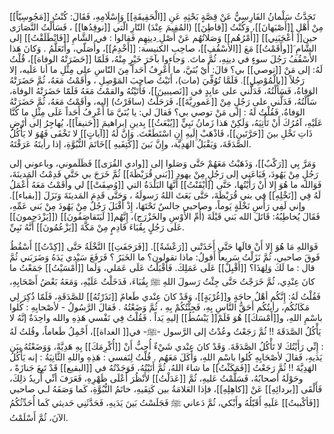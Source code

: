 تَحَدَّثُ سَلْمانُ الفَارِسِيُّ عَنْ قِصَّةٍ بَحْثِهِ عَنِ [[الْحَقِيقَةِ]] وَإِسْلَامِهِ، فَقَالَ: كُنْتُ [[مَجُوسِيّاً]] مِنْ أَهْلِ [[أَصْبَهانَ]]، وَكُنْتُ [[قاطِنَ]] (المُقِيمَ عِنْدَ) النّارِ الّتي [[نوقِدُها]] ، فَسَأَلْتُ النَّصَارَى حين[[ أَعْجَبَنِي]] [[أَمْرُهُم]] وَصَلاتُهُم عَنْ أَصْلِ ِدينِهِم فَقالوا : في الشَّامِ [[فَانْطَلَقْتُ]] إلى الشَّامِ  َ[[وأَقَمْتُ]] مَعَ [[الأَسْقُفِ]]، صاحِبِ الكنيسة: [[أَخْدِمُ]]، وأُصَلّي، وأَتَعَلَّمُ . وَكانَ هَذا الأَسْقُفُ رَجُلَ سوءٍ في دينِهِ، ثُمَّ ماتَ. وَجاءوا بآخَرَ خَيْرٍ مِنْهُ، فَلَمّا [[حَضَرَتْهُ الوفاة]]، قُلْتُ لَهُ: إلى مَنْ [[توصي]] بي؟ قالَ: أَيْ بُنَيَّ، ما أَعْرِفُ أَحَداً مِنَ النّاسِ على مِثْلِ ما أنا عَلَيه، إلا رَجُلاً [[بالْمُوْصِلِ]]. فَلَمَّا تُوُفِّيَ (مات)، أَتَيْتُ صاحِبَ المَوْصِلِ ، وأَقَمْتُ مَعَهُ، ثُمَّ حَضَرَتْهُ الوَفاةُ، فَسَأَلْتُهُ، فَدَلَّني على عابِدٍ في [[نَصيبينَ]]، فَأَتَيْتُهُ والقمْتُ مَعَهُ فَلَمّا حَضَرَتْهُ الوفاة، سَأَلْتُهُ، فَدَلَّني على رَجُلٍ مِنْ [[عَمورِيَّةَ]]، فَرَحَلْتُ (سافَرْتُ) إليه، وأقَمْتُ مَعَهُ، ثُمَّ حَضَرَتْهُ الوَفاةُ، فَقُلْتُ لَهُ : إلى مَنْ توصي بي؟ فَقالَ لي: يا بُنَيَّ مَا أَعْرِفُ أَحَداً عَلَى مِثْلِ ما كُنَّا عَلَيْهِ، آمُرُكَ أَنْ تَأْتِيَهُ، وَلَكِنْ هَذا زَمانُ نَبِيٍّ [[يُبْعَثُ]] بِدينِ إبراهيمَ [[حَنيفاً]]، يُهاجِرُ إلى أرْضِ ذَاتِ نَخْلِ بينَ [[حَرَّتَينِ]]، فَاذْهَبْ إِلَيهِ إِنِ اسْتَطَعْتَ. وَإِنَّ لَهُ [[آياتٍ]] لا تَخْفَى فَهُوَ لا يَأْكُلُ الصَّدَقَةَ، وَيَقْبَلُ الهَدِيَّة، وإِنَّ بَينَ [[كَتِفَيهِ ]]خَاتَمَ النُّبُوَّةِ، إذا رأيتَهُ عَرَفْتَهُ.

وَمَرَّ بِي [[رَكْبٌ]]، وَذَهَبْتُ مَعَهُمْ حَتَّى وَصَلوا إلى [[وادي القُرَى]] فَظَلَموني، وباعوني إلى رَجُلٍ مِنْ يَهُودَ، فَبَاعَني إلى رَجُلٍ مِنْ يهودِ [[بَني قُرَيْظَةَ]] ثُمَّ خَرَجَ بي حَتَّى قَدِمْتُ المَدينَةَ، فَوَالله ما هُوَ إِلا أَنْ رَأَيْتُها، حَتَّى [[أَيْقَنْتُ]] أَنَّهَا البَلْدَةُ التي [[وُصِفَتْ]] لي وأَقَمْتُ مَعَهُ أَعْمَلُ لَهُ فِي [[نَخْلِهِ]] في بني قُرَيْظَةَ، حَتَّى بَعَثَ اللهُ رَسولَهُ ، وَحَتَّى قَدِمَ المَدينَةَ وَنَزَلَ [[بقباء]]. وإني لَفِي رَأْسِ نَخْلَةٍ يَوماً، وصاحبي جالسٌ تَحْتَهَا، إِذْ أَقْبَلَ رَجُلٌ مِنْ يَهُودَ مِنْ بَني عَمِّهِ، فَقَالَ يُخاطِبُهُ: قَاتَلَ الله بَني قَيْلَةَ (أُمِّ الأَوْسِ والخَزْرَج)، إِنَّهُم[[ لَيَتَقاصَفُونَ]] ([[يَزْدَحِمونَ]] عَلَى رَجُلٍ بِقُبَاءَ قَادِمٍ مِنْ مَكَّةَ [[يَزْعُمُونَ]] أَنَّهُ نَبِيِّ.

فَوَاللهِ مَا هُوَ إِلا أَنْ قالَها حَتَّى أَخَذَتْني [[رَعْشَةٌ]]. [[فَرَجَفَتِ]] النَّخْلَةُ حَتَّى [[كِدْتُ]] أَسْقُطُ فَوقَ صاحبي، ثُمَّ نَزَلْتُ سَريعاً أَقولُ: ماذا تقولون؟ ما الخَبَرُ ؟ فَرَفَعَ سَيْدي يَدَهُ وَضَرَبَني ثُمَّ قال : ما لَكَ وَلِهَذَا؟ [[أَقْبِلْ]] عَلَى عَمَلِكَ. فَأَقْبَلْتُ عَلَى عَمَلي، وَلَما [[أَمْسَيْتُ]] جَمَعْتُ ما كانَ عِنْدِي، ثُمَّ خَرَجْتُ حَتَّى جِئْتُ رَسولَ اللهِ ﷺ بِقُبَاءَ، فَدَخَلْتُ عَلَيْهِ، وَمَعَهُ بَعْضُ أَصْحَابِهِ، فَقُلْتُ لَهُ: إِنَّكُم أهْلُ حاجَةٍ و[[غُرْبَةٍ]]، وَقَدْ كانَ عِنْدي طَعامٌ [[نَذَرْتُهُ]] للصَّدَقَةِ، فَلَمّا ذُكِرَ لِي مَكَانُكُم، رأيتُكُم أَحَقُّ النَّاسِ بِهِ، فَجِئْتُكُمْ بِهِ ، ثُمَّ وَضَعْتُهُ . فَقالَ الرَّسُولُ - لأصْحابِهِ : كُلوا باسْمِ اللهِ، و[[أَمْسَكَ]] هُوَ فَلَمْ[[ يَبْسُطُ]] إليهِ يَداً . فَقُلْتُ فِي نَفْسي هَذِهِ والله واحِدَةٌ إنَّهُ لا يَأْكُلُ الصَّدَقَةَ !! ثُمَّ رَجَعْتُ وعُدْتُ إلى الرَّسول -ﷺ- في[[ الغداة]]، أَحْمِلُ طَعاماً، وقُلتُ لَهُ : إِنِّي رَأَيْتُكَ لا تَأْكُلُ الصَّدَقَةَ. وَقَدْ كانَ عِنْدي شَيْءٌ أُحِبُّ أَنْ [[أُكْرِمَكَ]] بِهِ هَدِيَّةً، وَوَضَعْتُهُ بِيَن يَدَيهِ، فَقالَ لأصْحَابِهِ كُلوا باسْمِ اللهِ، وَأَكَلَ مَعَهُم . قُلْتُ لِنَفسي : هَذِهِ واللهِ الثَّانِيَةُ : إنه يَأْكُلُ الهَدِيَّةَ !! ثُمَّ رَجَعْتُ [[فَمَكَثْتُ]] ما شاءَ اللهُ، ثُمَّ أَتَيْتُهُ، فَوَجَدْتُهُ في [[البقيع]] قَدْ تَبِعَ جَنازَةً ، وحَوْلَهُ أصحابُهُ، فَسَلَّمْتُ عَليهِ، ثُمَّ [[عَدَلْتُ]] لأَنْظُرَ أَعْلَى ظَهْرِهِ، فَعَرَفَ أنِّي أُريدُ ذلِكَ، فَأَلْقَى [[بردائِهِ]] عَنْ [[كاهِلِهِ]]، فإذا العَلامَةُ بين كَتِفَيهِ، خاتَمُ النُّبُوَّةِ، كَما وَصَفَهُ لـي صاحبي [[فَأكْببتُ]] عَلَيهِ أَقَبّلُهُ وأَبْكي، ثُمَّ دَعاني ﷺ فَجَلَسْتُ بَينَ يَدَيهِ، فَحَدَّثَنِي حَديثي كَما أُحَدِّثُكُمُ الآنَ، ثُمَّ أَسْلَمْتُ.